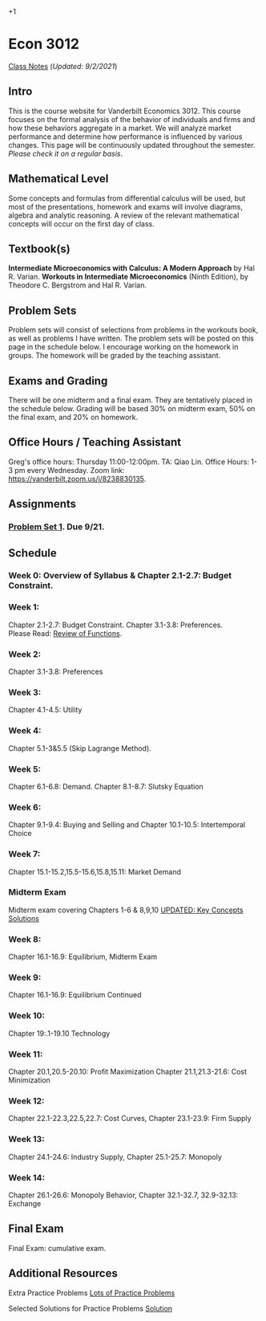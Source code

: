 +1

# Econ 3012

[Class Notes](../files/3010/3012Notes.pdf) (*Updated: 9/2/2021*)

## Intro

This is the course website for Vanderbilt Economics 3012. This course focuses on the formal analysis of the behavior of individuals and firms and how these behaviors aggregate in a market. We will analyze market performance and determine how performance is influenced by various changes. This page will be continuously updated throughout the semester. *Please check it on a regular basis*.

## Mathematical Level

Some concepts and formulas from differential calculus will be used, but most of the presentations, homework and exams will involve diagrams, algebra and analytic reasoning. A review of the relevant mathematical concepts will occur on the first day of class.

## Textbook(s)

**Intermediate Microeconomics with Calculus: A Modern Approach** by Hal R. Varian. **Workouts in Intermediate Microeconomics** (Ninth Edition), by Theodore C. Bergstrom and Hal R. Varian.

## Problem Sets

Problem sets will consist of selections from problems in the workouts book, as well as problems I have written. The problem sets will be posted on this page in the schedule below. I encourage working on the homework in groups. The homework will be graded by the teaching assistant.

## Exams and Grading

There will be one midterm and a final exam. They are tentatively placed in the schedule below. Grading will be based 30% on midterm exam, 50% on the final exam, and 20% on homework.

## Office Hours / Teaching Assistant

Greg's office hours: Thursday 11:00-12:00pm. TA: Qiao Lin. Office Hours: 1-3 pm every Wednesday. Zoom link: https://vanderbilt.zoom.us/j/8238830135.

## Assignments

### [Problem Set 1](../files/3010/Problem_Set_1.pdf). Due 9/21.

## Schedule

### Week 0: Overview of Syllabus & Chapter 2.1-2.7: Budget Constraint.

### Week 1:

Chapter 2.1-2.7: Budget Constraint. Chapter 3.1-3.8: Preferences.  
Please Read: [Review of Functions](../files/3010/MathReviewFunctions.pdf).

### Week 2:

Chapter 3.1-3.8: Preferences

### Week 3:

Chapter 4.1-4.5: Utility

### Week 4:

Chapter 5.1-3&5.5 (Skip Lagrange Method).

### Week 5:

Chapter 6.1-6.8: Demand. Chapter 8.1-8.7: Slutsky Equation

### Week 6:

Chapter 9.1-9.4: Buying and Selling and Chapter 10.1-10.5: Intertemporal Choice

### Week 7:

Chapter 15.1-15.2,15.5-15.6,15.8,15.11: Market Demand

### Midterm Exam

Midterm exam covering Chapters 1-6 & 8,9,10 [UPDATED: Key Concepts](/Drafts/3010/keyconceptsexam1.txt.preview.html) [Solutions](../files/3010/3012MidtermSolutions.pdf)

### Week 8:

Chapter 16.1-16.9: Equilibrium, Midterm Exam

### Week 9:

Chapter 16.1-16.9: Equilibrium Continued

### Week 10:

Chapter 19:.1-19.10 Technology

### Week 11:

Chapter 20.1,20.5-20.10: Profit Maximization Chapter 21.1,21.3-21.6: Cost Minimization

### Week 12:

Chapter 22.1-22.3,22.5,22.7: Cost Curves, Chapter 23.1-23.9: Firm Supply

### Week 13:

Chapter 24.1-24.6: Industry Supply, Chapter 25.1-25.7: Monopoly

### Week 14:

Chapter 26.1-26.6: Monopoly Behavior, Chapter 32.1-32.7, 32.9-32.13: Exchange

## Final Exam

Final Exam: cumulative exam.

## Additional Resources

Extra Practice Problems [Lots of Practice Problems](../files/3010/PracticeProblems.pdf)

Selected Solutions for Practice Problems [Solution](files/3010/ProblemPage7.pdf)

